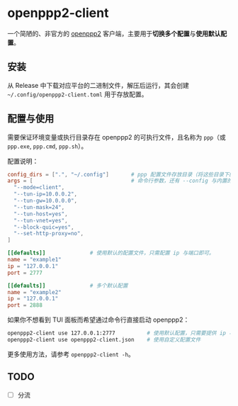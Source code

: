 # openppp2-client

一个简陋的、非官方的 [openppp2](https://github.com/liulilittle/openppp2) 客户端，主要用于**切换多个配置**与**使用默认配置**。

## 安装

从 Release 中下载对应平台的二进制文件，解压后运行，其会创建 `~/.config/openppp2-client.toml` 用于存放配置。

## 配置与使用

需要保证环境变量或执行目录存在 openppp2 的可执行文件，且名称为 `ppp`（或 `ppp.exe`, `ppp.cmd`, `ppp.sh`）。

配置说明：

```toml
config_dirs = [".", "~/.config"]       # ppp 配置文件存放目录（将这些目录下的所有 `.json` 文件视为配置）
args = [                               # 命令行参数，还有 --config 与内置的 --dns-rules 将被自动添加，无需在此处给出。
  "--mode=client",
  "--tun-ip=10.0.0.2",
  "--tun-gw=10.0.0.0",
  "--tun-mask=24",
  "--tun-host=yes",
  "--tun-vnet=yes",
  "--block-quic=yes",
  "--set-http-proxy=no",
]

[[defaults]]              # 使用默认的配置文件，只需配置 ip 与端口即可。
name = "example1"
ip = "127.0.0.1"
port = 2777

[[defaults]]              # 多个默认配置
name = "example2"
ip = "127.0.0.1"
port = 2888
```

如果你不想看到 TUI 面板而希望通过命令行直接启动 openppp2：

```sh
openppp2-client use 127.0.0.1:2777          # 使用默认配置，只需要提供 ip 与端口即可
openppp2-client use openppp2-client.json    # 使用自定义配置文件
```

更多使用方法，请参考 `openppp2-client -h`。

## TODO

- [ ] 分流
